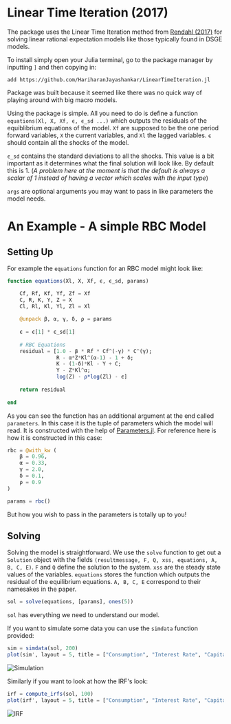 # Linear Time Iteration (2017)


The package uses the Linear Time Iteration method from [Rendahl (2017)](https://www.ihs.ac.at/publications/eco/es-330.pdf) for solving linear rational expectation models like those typically found in DSGE models.

To install simply open your Julia terminal, go to the package manager by inputting `]` and then copying in:

```
add https://github.com/HariharanJayashankar/LinearTimeIteration.jl
```

Package was built because it seemed like there was no quick way of playing around with big macro models.

Using the package is simple. All you need to do is define a function `equations(Xl, X, Xf, ϵ, ϵ_sd ...)` which outputs the residuals of the equiblibrium equations of the model. `Xf` are supposed to be the one period forward variables, `X` the current variables, and `Xl` the lagged variables. `ϵ` should contain all the shocks of the model.

`ϵ_sd` contains the standard deviations to all the shocks. This value is a bit important as it determines what the final solution will look like. By default this is 1. (*A problem here at the moment is that the default is always a scalar of 1 instead of having a vector which scales with the input type*)

`args` are optional arguments you may want to pass in like parameters the model needs.


# An Example - A simple RBC Model

## Setting Up
For example the `equations` function for an RBC model might look like:

```julia
function equations(Xl, X, Xf, ϵ, ϵ_sd, params)

    Cf, Rf, Kf, Yf, Zf = Xf
    C, R, K, Y, Z = X
    Cl, Rl, Kl, Yl, Zl = Xl
    
    @unpack β, α, γ, δ, ρ = params
    
    ϵ = ϵ[1] * ϵ_sd[1]
    
    # RBC Equations
    residual = [1.0 - β * Rf * Cf^(-γ) * C^(γ);
                R - α*Z*Kl^(α-1) - 1 + δ;
                K - (1-δ)*Kl - Y + C;
                Y - Z*Kl^α;
                log(Z) - ρ*log(Zl) - ϵ]
    
    return residual
    
end
```

As you can see the function has an additional argument at the end called `parameters`. In this case it is the tuple of parameters which the model will read. It is constructed with the help of [Parameters.jl](https://github.com/mauro3/Parameters.jl). For reference here is how it is constructed in this case:


```julia
rbc = @with_kw (
    β = 0.96,
    α = 0.33,
    γ = 2.0,
    δ = 0.1,
    ρ = 0.9
)

params = rbc()
```

But how you wish to pass in the parameters is totally up to you!

## Solving

Solving the model is straightforward. We use the `solve` function to get out a `Solution` object with the fields `(resultmessage, F, Q, xss, equations, A, B, C, E)`. `F` and `Q` define the solution to the system. `xss` are the steady state values of the variables. `equations` stores the function which outputs the residual of the equilibrium equations. `A, B, C, E` correspond to their namesakes in the paper.

```julia
sol = solve(equations, [params], ones(5))
```

`sol` has everything we need to understand our model.

If you want to simulate some data you can use the `simdata` function provided:

```julia
sim = simdata(sol, 200)
plot(sim', layout = 5, title = ["Consumption", "Interest Rate", "Capital", "Output", "Z"])
```

![Simulation](https://user-images.githubusercontent.com/32820850/123622733-3b4c1500-d82a-11eb-929f-ac445f1b460c.png)


Similarly if you want to look at how the IRF's look:

```julia
irf = compute_irfs(sol, 100)
plot(irf', layout = 5, title = ["Consumption", "Interest Rate", "Capital", "Output", "Z"], labels = "")
```

![IRF](https://user-images.githubusercontent.com/32820850/123622746-3e470580-d82a-11eb-8a7e-0b678b2ee097.png)

